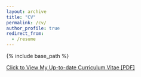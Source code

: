 ```yaml
---
layout: archive
title: "CV"
permalink: /cv/
author_profile: true
redirect_from:
  - /resume
---
```


{% include base_path %}

[Click to View My Up-to-date Curriculum Vitae [PDF]](http://lantaoyu.github.io/files/zhiaozhou_cv.pdf)

<!-- <embed src="http://lantaoyu.com/files/lantaoyu_cv.pdf" width="650" height="1800" type='application/pdf'> -->